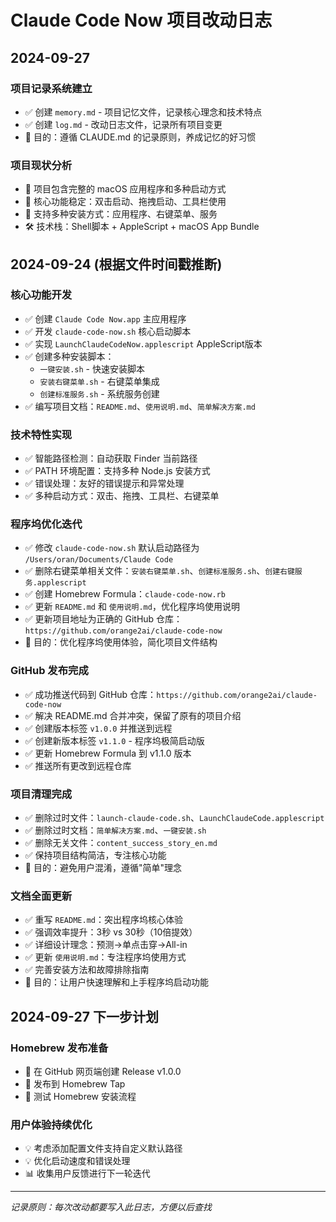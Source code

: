 # Claude Code Now 项目改动日志

## 2024-09-27
### 项目记录系统建立
- ✅ 创建 `memory.md` - 项目记忆文件，记录核心理念和技术特点
- ✅ 创建 `log.md` - 改动日志文件，记录所有项目变更
- 📝 目的：遵循 CLAUDE.md 的记录原则，养成记忆的好习惯

### 项目现状分析
- 📂 项目包含完整的 macOS 应用程序和多种启动方式
- 🎯 核心功能稳定：双击启动、拖拽启动、工具栏使用
- 📱 支持多种安装方式：应用程序、右键菜单、服务
- 🛠 技术栈：Shell脚本 + AppleScript + macOS App Bundle

## 2024-09-24 (根据文件时间戳推断)
### 核心功能开发
- ✅ 创建 `Claude Code Now.app` 主应用程序
- ✅ 开发 `claude-code-now.sh` 核心启动脚本
- ✅ 实现 `LaunchClaudeCodeNow.applescript` AppleScript版本
- ✅ 创建多种安装脚本：
  - `一键安装.sh` - 快速安装脚本
  - `安装右键菜单.sh` - 右键菜单集成
  - `创建标准服务.sh` - 系统服务创建
- ✅ 编写项目文档：`README.md`、`使用说明.md`、`简单解决方案.md`

### 技术特性实现
- ✅ 智能路径检测：自动获取 Finder 当前路径
- ✅ PATH 环境配置：支持多种 Node.js 安装方式
- ✅ 错误处理：友好的错误提示和异常处理
- ✅ 多种启动方式：双击、拖拽、工具栏、右键菜单

### 程序坞优化迭代
- ✅ 修改 `claude-code-now.sh` 默认启动路径为 `/Users/oran/Documents/Claude Code`
- ✅ 删除右键菜单相关文件：`安装右键菜单.sh`、`创建标准服务.sh`、`创建右键服务.applescript`
- ✅ 创建 Homebrew Formula：`claude-code-now.rb`
- ✅ 更新 `README.md` 和 `使用说明.md`，优化程序坞使用说明
- ✅ 更新项目地址为正确的 GitHub 仓库：`https://github.com/orange2ai/claude-code-now`
- 📝 目的：优化程序坞使用体验，简化项目文件结构

### GitHub 发布完成
- ✅ 成功推送代码到 GitHub 仓库：`https://github.com/orange2ai/claude-code-now`
- ✅ 解决 README.md 合并冲突，保留了原有的项目介绍
- ✅ 创建版本标签 `v1.0.0` 并推送到远程
- ✅ 创建新版本标签 `v1.1.0` - 程序坞极简启动版
- ✅ 更新 Homebrew Formula 到 v1.1.0 版本
- ✅ 推送所有更改到远程仓库

### 项目清理完成
- ✅ 删除过时文件：`launch-claude-code.sh`、`LaunchClaudeCode.applescript`
- ✅ 删除过时文档：`简单解决方案.md`、`一键安装.sh`
- ✅ 删除无关文件：`content_success_story_en.md`
- ✅ 保持项目结构简洁，专注核心功能
- 📝 目的：避免用户混淆，遵循"简单"理念

### 文档全面更新
- ✅ 重写 `README.md`：突出程序坞核心体验
- ✅ 强调效率提升：3秒 vs 30秒（10倍提效）
- ✅ 详细设计理念：预测→单点击穿→All-in
- ✅ 更新 `使用说明.md`：专注程序坞使用方式
- ✅ 完善安装方法和故障排除指南
- 📝 目的：让用户快速理解和上手程序坞启动功能

## 2024-09-27 下一步计划
### Homebrew 发布准备
- 🔄 在 GitHub 网页端创建 Release v1.0.0
- 🔄 发布到 Homebrew Tap
- 🔄 测试 Homebrew 安装流程

### 用户体验持续优化
- 💡 考虑添加配置文件支持自定义默认路径
- 💡 优化启动速度和错误处理
- 📊 收集用户反馈进行下一轮迭代

---
*记录原则：每次改动都要写入此日志，方便以后查找*